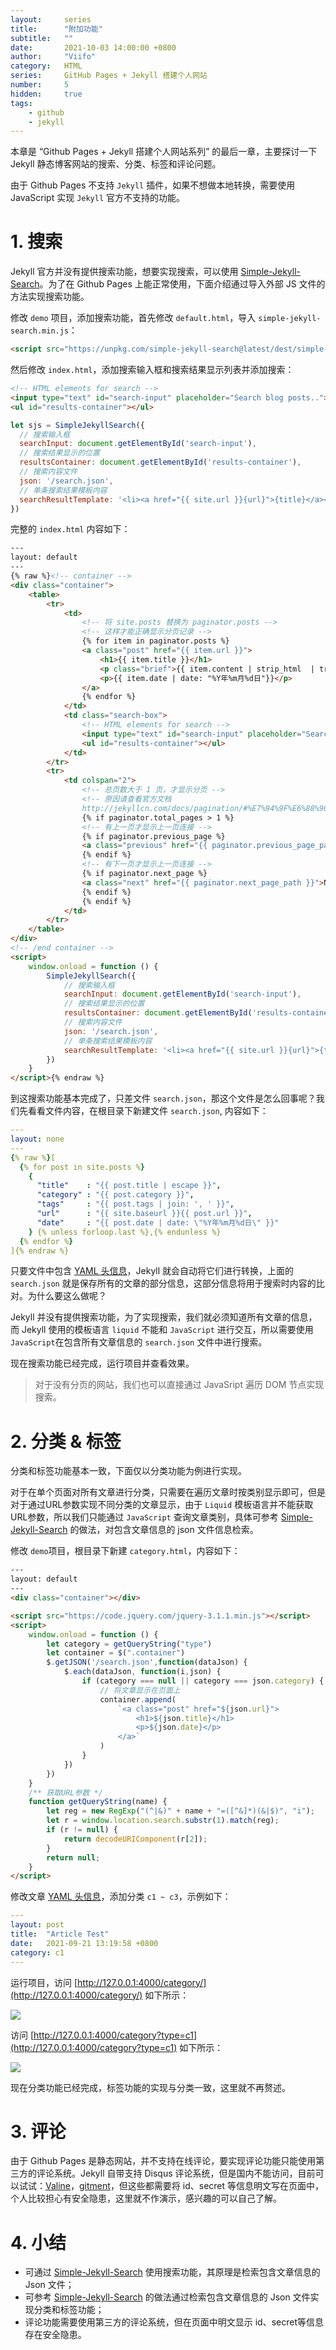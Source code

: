 ```yaml
---
layout:     series
title:      "附加功能"
subtitle:   ""
date:       2021-10-03 14:00:00 +0800
author:     "Viifo"
category:   HTML
series:     GitHub Pages + Jekyll 搭建个人网站
number:     5
hidden:     true
tags:
    - github
    - jekyll
---
```


本章是 “Github Pages + Jekyll 搭建个人网站系列” 的最后一章，主要探讨一下 Jekyll 静态博客网站的搜索、分类、标签和评论问题。

由于 Github Pages 不支持 `Jekyll`  插件，如果不想做本地转换，需要使用 JavaScript 实现 `Jekyll` 官方不支持的功能。



# 1. 搜索

Jekyll 官方并没有提供搜索功能，想要实现搜索，可以使用 [Simple-Jekyll-Search](https://github.com/christian-fei/Simple-Jekyll-Search)。为了在 Github Pages 上能正常使用，下面介绍通过导入外部 JS 文件的方法实现搜索功能。

修改 `demo` 项目，添加搜索功能，首先修改 `default.html`，导入 `simple-jekyll-search.min.js`：

```html
<script src="https://unpkg.com/simple-jekyll-search@latest/dest/simple-jekyll-search.min.js"></script>
```

然后修改 `index.html`，添加搜索输入框和搜索结果显示列表并添加搜索：
```html
<!-- HTML elements for search -->
<input type="text" id="search-input" placeholder="Search blog posts..">
<ul id="results-container"></ul>
```
```js
let sjs = SimpleJekyllSearch({
  // 搜索输入框
  searchInput: document.getElementById('search-input'),
  // 搜索结果显示的位置
  resultsContainer: document.getElementById('results-container'),
  // 搜索内容文件
  json: '/search.json',
  // 单条搜索结果模板内容
  searchResultTemplate: '<li><a href="{{ site.url }}{url}">{title}</a></li>'
})
```



完整的 `index.html` 内容如下：

```html
---
layout: default
---
{% raw %}<!-- container -->
<div class="container">
    <table>
        <tr>
            <td>
                <!-- 将 site.posts 替换为 paginator.posts -->
                <!-- 这样才能正确显示分页记录 -->
                {% for item in paginator.posts %}
                <a class="post" href="{{ item.url }}">
                    <h1>{{ item.title }}</h1>
                    <p class="brief">{{ item.content | strip_html  | truncate:100 }}</p>
                    <p>{{ item.date | date: "%Y年%m月%d日"}}</p>
                </a>
                {% endfor %}
            </td>
            <td class="search-box">
                <!-- HTML elements for search -->
                <input type="text" id="search-input" placeholder="Search blog posts..">
                <ul id="results-container"></ul>
            </td>
        </tr>
        <tr>
            <td colspan="2">
                <!-- 总页数大于 1 页，才显示分页 -->
                <!-- 原因请查看官方文档
                http://jekyllcn.com/docs/pagination/#%E7%94%9F%E6%88%90%E5%B8%A6%E5%88%86%E9%A1%B5%E5%8A%9F%E8%83%BD%E7%9A%84%E6%96%87%E7%AB%A0 -->
                {% if paginator.total_pages > 1 %}
                <!-- 有上一页才显示上一页连接 -->
                {% if paginator.previous_page %}
                <a class="previous" href="{{ paginator.previous_page_path }}">Previous</a>
                {% endif %}
                <!-- 有下一页才显示上一页连接 -->
                {% if paginator.next_page %}
                <a class="next" href="{{ paginator.next_page_path }}">Next</a>
                {% endif %}
                {% endif %}
            </td>
        </tr>
    </table>
</div>
<!-- /end container -->
<script>
    window.onload = function () {
        SimpleJekyllSearch({
            // 搜索输入框
            searchInput: document.getElementById('search-input'),
            // 搜索结果显示的位置
            resultsContainer: document.getElementById('results-container'),
            // 搜索内容文件
            json: '/search.json',
            // 单条搜索结果模板内容
            searchResultTemplate: '<li><a href="{{ site.url }}{url}">{title}</a></li>'
        })
    }
</script>{% endraw %}
```

到这搜索功能基本完成了，只差文件 `search.json`，那这个文件是怎么回事呢？我们先看看文件内容，在根目录下新建文件 `search.json`, 内容如下：

```yaml
---
layout: none
---
{% raw %}[
  {% for post in site.posts %}
    {
      "title"    : "{{ post.title | escape }}",
      "category" : "{{ post.category }}",
      "tags"     : "{{ post.tags | join: ', ' }}",
      "url"      : "{{ site.baseurl }}{{ post.url }}",
      "date"     : "{{ post.date | date: \"%Y年%m月%d日\" }}"
    } {% unless forloop.last %},{% endunless %}
  {% endfor %}
]{% endraw %}
```

只要文件中包含  [YAML 头信息](http://jekyllcn.com/docs/frontmatter/)，Jekyll 就会自动将它们进行转换，上面的 `search.json` 就是保存所有的文章的部分信息，这部分信息将用于搜索时内容的比对。为什么要这么做呢？

Jekyll 并没有提供搜索功能，为了实现搜索，我们就必须知道所有文章的信息，而 Jekyll 使用的模板语言 `liquid` 不能和 `JavaScript` 进行交互，所以需要使用 `JavaScript`在包含所有文章信息的 `search.json` 文件中进行搜索。

现在搜索功能已经完成，运行项目并查看效果。

> 对于没有分页的网站，我们也可以直接通过 JavaSript 遍历 DOM 节点实现搜索。



# 2. 分类 & 标签

分类和标签功能基本一致，下面仅以分类功能为例进行实现。

对于在单个页面对所有文章进行分类，只需要在遍历文章时按类别显示即可，但是对于通过URL参数实现不同分类的文章显示，由于 `Liquid` 模板语言并不能获取URL参数，所以我们只能通过 `JavaScript` 查询文章类别，具体可参考  [Simple-Jekyll-Search](https://github.com/christian-fei/Simple-Jekyll-Search) 的做法，对包含文章信息的 json 文件信息检索。

修改 `demo`项目，根目录下新建 `category.html`，内容如下：

```html
---
layout: default
---
<div class="container"></div>

<script src="https://code.jquery.com/jquery-3.1.1.min.js"></script>
<script>
    window.onload = function () {
        let category = getQueryString("type")
        let container = $(".container")
        $.getJSON('/search.json',function(dataJson) {
            $.each(dataJson, function(i,json) {
                if (category === null || category === json.category) {
                    // 将文章显示在页面上
                    container.append(
                        `<a class="post" href="${json.url}">
                            <h1>${json.title}</h1>
                            <p>${json.date}</p>
                        </a>`
                    )
                }
            })
        })
    }
    /** 获取URL参数 */
    function getQueryString(name) {
        let reg = new RegExp("(^|&)" + name + "=([^&]*)(&|$)", "i");
        let r = window.location.search.substr(1).match(reg);
        if (r != null) {
            return decodeURIComponent(r[2]);
        }
        return null;
    }
</script>
```

修改文章 [YAML 头信息](http://jekyllcn.com/docs/frontmatter/)，添加分类 `c1 ~ c3`，示例如下：

```yaml
---
layout: post
title:  "Article Test"
date:   2021-09-21 13:19:58 +0800
category: c1
---
```

运行项目，访问 [http://127.0.0.1:4000/category/](http://127.0.0.1:4000/category/) 如下所示：

![](/resource/images/html/githubpages/jekyll/jekyll_11.jpg)

访问 [http://127.0.0.1:4000/category?type=c1](http://127.0.0.1:4000/category?type=c1) 如下所示：

![](/resource/images/html/githubpages/jekyll/jekyll_12.jpg)

现在分类功能已经完成，标签功能的实现与分类一致，这里就不再赘述。



# 3. 评论

由于 Github Pages 是静态网站，并不支持在线评论，要实现评论功能只能使用第三方的评论系统。Jekyll 自带支持 Disqus 评论系统，但是国内不能访问，目前可以试试：[Valine](https://valine.js.org/)，[gitment](https://github.com/imsun/gitment)，但这些都需要将 id、secret 等信息明文写在页面中，个人比较担心有安全隐患，这里就不作演示，感兴趣的可以自己了解。



# 4. 小结

* 可通过 [Simple-Jekyll-Search](https://github.com/christian-fei/Simple-Jekyll-Search) 使用搜索功能，其原理是检索包含文章信息的 Json 文件；
* 可参考  [Simple-Jekyll-Search](https://github.com/christian-fei/Simple-Jekyll-Search) 的做法通过检索包含文章信息的 Json 文件实现分类和标签功能；
* 评论功能需要使用第三方的评论系统，但在页面中明文显示 id、secret等信息存在安全隐患。

